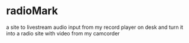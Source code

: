 # radioMark
a site to livestream audio input from my record player on desk and turn it into a radio site with video from my camcorder 
